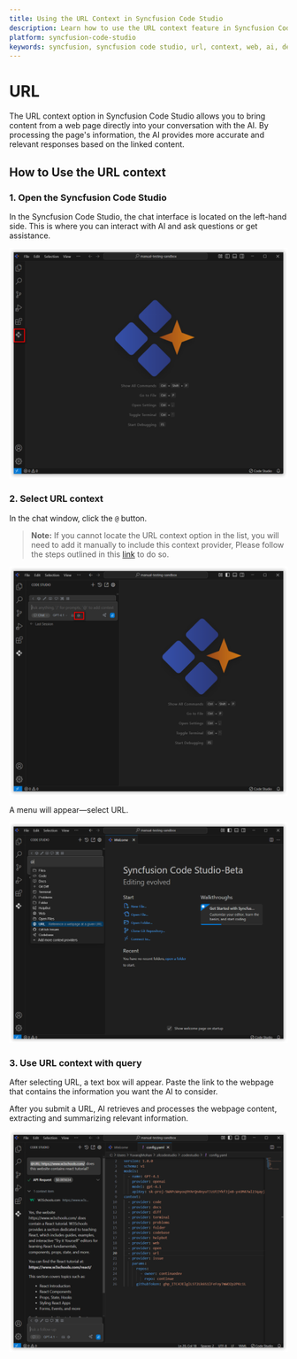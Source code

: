 ```yaml
---
title: Using the URL Context in Syncfusion Code Studio
description: Learn how to use the URL context feature in Syncfusion Code Studio to bring web page content directly into AI conversations for better context.
platform: syncfusion-code-studio
keywords: syncfusion, syncfusion code studio, url, context, web, ai, developer-tools, productivity
---
```

 
# URL 
 
The URL context option in Syncfusion Code Studio allows you to bring content from a web page directly into your conversation with the AI. By processing the page's information, the AI provides more accurate and relevant responses based on the linked content.
 
## How to Use the URL context
 
### 1. Open the Syncfusion Code Studio
 
In the Syncfusion Code Studio, the chat interface is located on the left-hand side. This is where you can interact with AI and ask questions or get assistance.
 
<img src="../../feature-images/open_chat.png" alt="openchat" />

### 2. Select URL context
 
In the chat window, click the `@` button.  
> **Note:** If you cannot locate the URL context option in the list, you will need to add it manually to include this context provider, Please follow the steps outlined in this [link](/code-studio/features/context-providers/add-more-contextproviders/How-to-configure-more-contextproviders) to do so.

<img src="../../feature-images/click-context.png" alt="click context" />
 
A menu will appear—select URL.

<img src="../../feature-images/url-opencontext.png" alt="open context" />
 
### 3. Use URL context with query
 
After selecting URL, a text box will appear. Paste the link to the webpage that contains the information you want the AI to consider.

After you submit a URL, AI retrieves and processes the webpage content, extracting and summarizing relevant information.

<img src="../../feature-images/url-output.png" alt="output" />